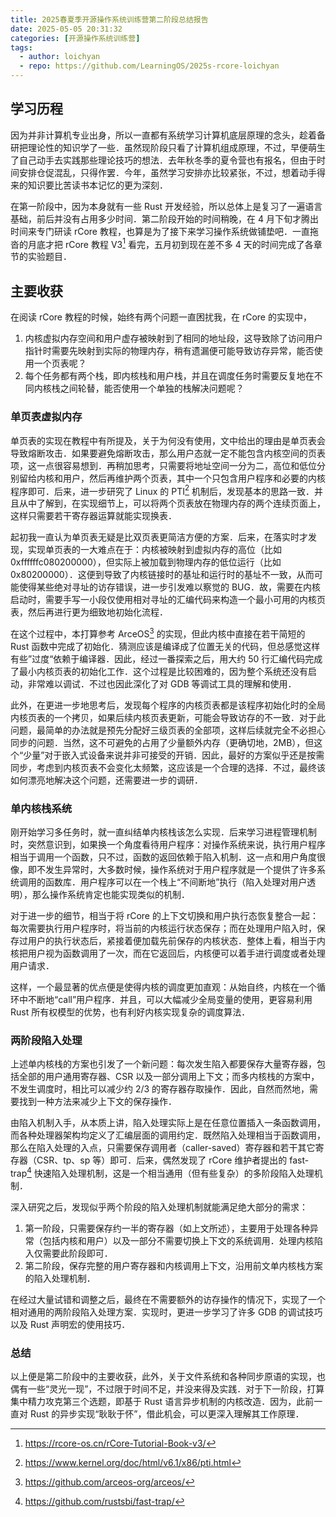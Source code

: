 ```yaml
---
title: 2025春夏季开源操作系统训练营第二阶段总结报告
date: 2025-05-05 20:31:32
categories: [开源操作系统训练营]
tags:
  - author: loichyan
  - repo: https://github.com/LearningOS/2025s-rcore-loichyan
---
```


## 学习历程

因为并非计算机专业出身，所以一直都有系统学习计算机底层原理的念头，趁着备研把理论性的知识学了一些．虽然现阶段只看了计算机组成原理，不过，早便萌生了自己动手去实践那些理论技巧的想法．去年秋冬季的夏令营也有报名，但由于时间安排仓促混乱，只得作罢．今年，虽然学习安排亦比较紧张，不过，想着动手得来的知识要比苦读书本记忆的更为深刻．

在第一阶段中，因为本身就有一些 Rust 开发经验，所以总体上是复习了一遍语言基础，前后并没有占用多少时间．第二阶段开始的时间稍晚，在 4 月下旬才腾出时间来专门研读 rCore 教程，也算是为了接下来学习操作系统做铺垫吧．一直拖沓的月底才把 rCore 教程 V3[^1] 看完，五月初到现在差不多 4 天的时间完成了各章节的实验题目．

## 主要收获

在阅读 rCore 教程的时候，始终有两个问题一直困扰我，在 rCore 的实现中，

1. 内核虚拟内存空间和用户虚存被映射到了相同的地址段，这导致除了访问用户指针时需要先映射到实际的物理内存，稍有遗漏便可能导致访存异常，能否使用一个页表呢？
2. 每个任务都有两个栈，即内核栈和用户栈，并且在调度任务时需要反复地在不同内核栈之间轮替，能否使用一个单独的栈解决问题呢？

### 单页表虚拟内存

单页表的实现在教程中有所提及，关于为何没有使用，文中给出的理由是单页表会导致熔断攻击．如果要避免熔断攻击，那么用户态就一定不能包含内核空间的页表项，这一点很容易想到．再稍加思考，只需要将地址空间一分为二，高位和低位分别留给内核和用户，然后再维护两个页表，其中一个只包含用户程序和必要的内核程序即可．后来，进一步研究了 Linux 的 PTI[^2] 机制后，发现基本的思路一致．并且从中了解到，在实现细节上，可以将两个页表放在物理内存的两个连续页面上，这样只需要若干寄存器运算就能实现换表．

起初我一直认为单页表无疑是比双页表更简洁方便的方案．后来，在落实时才发现，实现单页表的一大难点在于：内核被映射到虚拟内存的高位（比如 0xffffffc080200000），但实际上被加载到物理内存的低位运行（比如 0x80200000）．这便到导致了内核链接时的基址和运行时的基址不一致，从而可能使得某些绝对寻址的访存错误，进一步引发难以察觉的 BUG．故，需要在内核启动时，需要手写一小段仅使用相对寻址的汇编代码来构造一个最小可用的内核页表，然后再进行更为细致地初始化流程．

在这个过程中，本打算参考 ArceOS[^3] 的实现，但此内核中直接在若干简短的 Rust 函数中完成了初始化．猜测应该是编译成了位置无关的代码，但总感觉这样有些”过度“依赖于编译器．因此，经过一番探索之后，用大约 50 行汇编代码完成了最小内核页表的初始化工作．这个过程是比较困难的，因为整个系统还没有启动，非常难以调试．不过也因此深化了对 GDB 等调试工具的理解和使用．

此外，在更进一步地思考后，发现每个程序的内核页表都是该程序初始化时的全局内核页表的一个拷贝，如果后续内核页表更新，可能会导致访存的不一致．对于此问题，最简单的办法就是预先分配好三级页表的全部项，这样后续就完全不必担心同步的问题．当然，这不可避免的占用了少量额外内存（更确切地，2MB），但这个“少量”对于嵌入式设备来说并非可接受的开销．因此，最好的方案似乎还是按需同步，考虑到内核页表不会变化太频繁，这应该是一个合理的选择．不过，最终该如何漂亮地解决这个问题，还需要进一步的调研．

### 单内核栈系统

刚开始学习多任务时，就一直纠结单内核栈该怎么实现．后来学习进程管理机制时，突然意识到，如果换一个角度看待用户程序：对操作系统来说，执行用户程序相当于调用一个函数，只不过，函数的返回依赖于陷入机制．这一点和用户角度很像，即不发生异常时，大多数时候，操作系统对于用户程序就是一个提供了许多系统调用的函数库．用户程序可以在一个栈上“不间断地”执行（陷入处理对用户透明），那么操作系统肯定也能实现类似的机制．

对于进一步的细节，相当于将 rCore 的上下文切换和用户执行态恢复整合一起：每次需要执行用户程序时，将当前的内核运行状态保存；而在处理用户陷入时，保存过用户的执行状态后，紧接着便加载先前保存的内核状态．整体上看，相当于内核把用户视为函数调用了一次，而在它返回后，内核便可以着手进行调度或者处理用户请求．

这样，一个最显著的优点便是使得内核的调度更加直观：从始自终，内核在一个循环中不断地“call”用户程序．并且，可以大幅减少全局变量的使用，更容易利用 Rust 所有权模型的优势，也有利好内核实现复杂的调度算法．

### 两阶段陷入处理

上述单内核栈的方案也引发了一个新问题：每次发生陷入都要保存大量寄存器，包括全部的用户通用寄存器、CSR 以及一部分调用上下文；而多内核栈的方案中，不发生调度时，相比可以减少约 2/3 的寄存器存取操作．因此，自然而然地，需要找到一种方法来减少上下文的保存操作．

由陷入机制入手，从本质上讲，陷入处理实际上是在任意位置插入一条函数调用，而各种处理器架构均定义了汇编层面的调用约定．既然陷入处理相当于函数调用，那么在陷入处理的入点，只需要保存调用者（caller-saved）寄存器和若干其它寄存器（CSR、tp、sp 等）即可．后来，偶然发现了 rCore 维护者提出的 fast-trap[^4] 快速陷入处理机制，这是一个相当通用（但有些复杂）的多阶段陷入处理机制．

深入研究之后，发现似乎两个阶段的陷入处理机制就能满足绝大部分的需求：

1. 第一阶段，只需要保存约一半的寄存器（如上文所述），主要用于处理各种异常（包括内核和用户）以及一部分不需要切换上下文的系统调用．处理内核陷入仅需要此阶段即可．
2. 第二阶段，保存完整的用户寄存器和内核调用上下文，沿用前文单内核栈方案的陷入处理机制．

在经过大量试错和调整之后，最终在不需要额外的访存操作的情况下，实现了一个相对通用的两阶段陷入处理方案．实现时，更进一步学习了许多 GDB 的调试技巧以及 Rust 声明宏的使用技巧．

### 总结

以上便是第二阶段中的主要收获，此外，关于文件系统和各种同步原语的实现，也偶有一些“灵光一现”，不过限于时间不足，并没来得及实践．对于下一阶段，打算集中精力攻克第三个选题，即基于 Rust 语言异步机制的内核改造．因为，此前一直对 Rust 的异步实现“耿耿于怀”，借此机会，可以更深入理解其工作原理．

<!-- dprint-ignore-start -->
[^1]: <https://rcore-os.cn/rCore-Tutorial-Book-v3/>
[^2]: <https://www.kernel.org/doc/html/v6.1/x86/pti.html>
[^3]: <https://github.com/arceos-org/arceos/>
[^4]: <https://github.com/rustsbi/fast-trap/>
